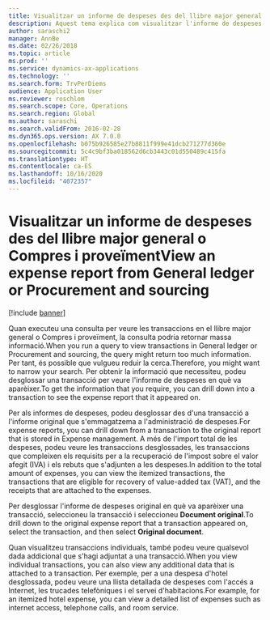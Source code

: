 ```yaml
---
title: Visualitzar un informe de despeses des del llibre major general o Compres i proveïment
description: Aquest tema explica com visualitzar l'informe de despeses original en què va aparèixer una transacció.
author: saraschi2
manager: AnnBe
ms.date: 02/26/2018
ms.topic: article
ms.prod: ''
ms.service: dynamics-ax-applications
ms.technology: ''
ms.search.form: TrvPerDiems
audience: Application User
ms.reviewer: roschlom
ms.search.scope: Core, Operations
ms.search.region: Global
ms.author: saraschi
ms.search.validFrom: 2016-02-28
ms.dyn365.ops.version: AX 7.0.0
ms.openlocfilehash: b075b926585e27b8811f999e41dcb271277d360e
ms.sourcegitcommit: 5c4c9bf3ba018562d6cb3443c01d550489c415fa
ms.translationtype: HT
ms.contentlocale: ca-ES
ms.lasthandoff: 10/16/2020
ms.locfileid: "4072357"
---
```

# <a name="view-an-expense-report-from-general-ledger-or-procurement-and-sourcing"></a><span data-ttu-id="6c6f7-103">Visualitzar un informe de despeses des del llibre major general o Compres i proveïment</span><span class="sxs-lookup"><span data-stu-id="6c6f7-103">View an expense report from General ledger or Procurement and sourcing</span></span>

[!include [banner](../includes/banner.md)]

<span data-ttu-id="6c6f7-104">Quan executeu una consulta per veure les transaccions en el llibre major general o Compres i proveïment, la consulta podria retornar massa informació.</span><span class="sxs-lookup"><span data-stu-id="6c6f7-104">When you run a query to view transactions in General ledger or Procurement and sourcing, the query might return too much information.</span></span> <span data-ttu-id="6c6f7-105">Per tant, és possible que vulgueu reduir la cerca.</span><span class="sxs-lookup"><span data-stu-id="6c6f7-105">Therefore, you might want to narrow your search.</span></span> <span data-ttu-id="6c6f7-106">Per obtenir la informació que necessiteu, podeu desglossar una transacció per veure l'informe de despeses en què va aparèixer.</span><span class="sxs-lookup"><span data-stu-id="6c6f7-106">To get the information that you require, you can drill down into a transaction to see the expense report that it appeared on.</span></span>

<span data-ttu-id="6c6f7-107">Per als informes de despeses, podeu desglossar des d'una transacció a l'informe original que s'emmagatzema a l'administració de despeses.</span><span class="sxs-lookup"><span data-stu-id="6c6f7-107">For expense reports, you can drill down from a transaction to the original report that is stored in Expense management.</span></span> <span data-ttu-id="6c6f7-108">A més de l'import total de les despeses, podeu veure les transaccions desglossades, les transaccions que compleixen els requisits per a la recuperació de l'impost sobre el valor afegit (IVA) i els rebuts que s'adjunten a les despeses.</span><span class="sxs-lookup"><span data-stu-id="6c6f7-108">In addition to the total amount of expenses, you can view the itemized transactions, the transactions that are eligible for recovery of value-added tax (VAT), and the receipts that are attached to the expenses.</span></span>

<span data-ttu-id="6c6f7-109">Per desglossar l'informe de despeses original en què va aparèixer una transacció, seleccioneu la transacció i seleccioneu **Document original**.</span><span class="sxs-lookup"><span data-stu-id="6c6f7-109">To drill down to the original expense report that a transaction appeared on, select the transaction, and then select **Original document**.</span></span>

<span data-ttu-id="6c6f7-110">Quan visualitzeu transaccions individuals, també podeu veure qualsevol dada addicional que s'hagi adjuntat a una transacció.</span><span class="sxs-lookup"><span data-stu-id="6c6f7-110">When you view individual transactions, you can also view any additional data that is attached to a transaction.</span></span> <span data-ttu-id="6c6f7-111">Per exemple, per a una despesa d'hotel desglossada, podeu veure una llista detallada de despeses com l'accés a Internet, les trucades telefòniques i el servei d'habitacions.</span><span class="sxs-lookup"><span data-stu-id="6c6f7-111">For example, for an itemized hotel expense, you can view a detailed list of expenses such as internet access, telephone calls, and room service.</span></span>
